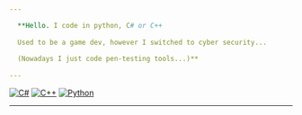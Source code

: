 ```yaml
---

  **Hello. I code in python, C# or C++
  
  Used to be a game dev, however I switched to cyber security...
  
  (Nowadays I just code pen-testing tools...)**
  
---
```

[![C#](https://custom-icon-badges.demolab.com/badge/C%23-%23239120.svg?logo=cshrp&logoColor=white)](#)
[![C++](https://img.shields.io/badge/C++-%2300599C.svg?logo=c%2B%2B&logoColor=white)](#)
[![Python](https://img.shields.io/badge/Python-3776AB?logo=python&logoColor=fff)](#)

---
